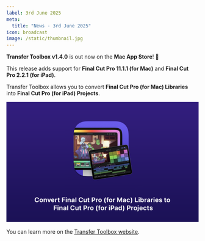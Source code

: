 ```yaml
---
label: 3rd June 2025
meta:
  title: "News - 3rd June 2025"
icon: broadcast
image: /static/thumbnail.jpg
---
```


**Transfer Toolbox v1.4.0** is out now on the **Mac App Store**! 🥳

This release adds support for **Final Cut Pro 11.1.1 (for Mac)** and **Final Cut Pro 2.2.1 (for iPad)**.

Transfer Toolbox allows you to convert **Final Cut Pro (for Mac) Libraries** into **Final Cut Pro (for iPad) Projects**.

![](/static/transfer-toolbox-1-4-0.png)

You can learn more on the [Transfer Toolbox website](https://transfertoolbox.fcp.cafe).